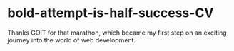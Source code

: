 # bold-attempt-is-half-success-CV

Thanks GOIT for that marathon, which became my first step on an exciting journey into the world of web development.
